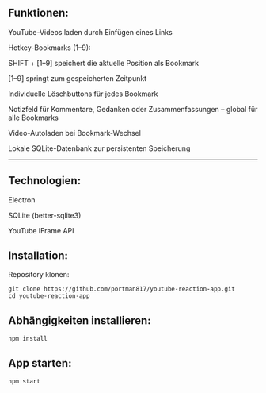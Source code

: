  Funktionen:
 ----------
YouTube-Videos laden durch Einfügen eines Links

Hotkey-Bookmarks (1–9):

SHIFT + [1–9] speichert die aktuelle Position als Bookmark

[1–9] springt zum gespeicherten Zeitpunkt

Individuelle Löschbuttons für jedes Bookmark

Notizfeld für Kommentare, Gedanken oder Zusammenfassungen – global für alle Bookmarks

Video-Autoladen bei Bookmark-Wechsel

Lokale SQLite-Datenbank zur persistenten Speicherung

---------------------------------------------------

Technologien:
--
Electron

SQLite (better-sqlite3)

YouTube IFrame API

Installation:
--
Repository klonen:

    git clone https://github.com/portman817/youtube-reaction-app.git
    cd youtube-reaction-app

Abhängigkeiten installieren:
--
    
    npm install

App starten:
--

    npm start










